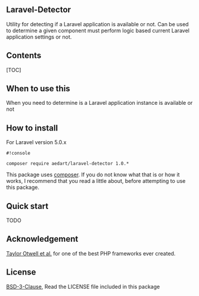 ## Laravel-Detector ##

Utility for detecting if a Laravel application is available or not. Can be used to determine a given component must perform logic based current Laravel application settings or not.

## Contents ##

[TOC]

## When to use this ##

When you need to determine is a Laravel application instance is available or not

## How to install ##

For Laravel version 5.0.x

```
#!console

composer require aedart/laravel-detector 1.0.*
```

This package uses [composer](https://getcomposer.org/). If you do not know what that is or how it works, I recommend that you read a little about, before attempting to use this package.

## Quick start ##

TODO

## Acknowledgement ##
 
[Taylor Otwell et al.](http://laravel.com/) for one of the best PHP frameworks ever created.

## License ##

[BSD-3-Clause](http://spdx.org/licenses/BSD-3-Clause), Read the LICENSE file included in this package